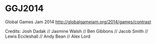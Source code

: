 # GGJ2014
Global Games Jam 2014
http://globalgamejam.org/2014/games/contrast

Credits: 
Josh Dadak //
Jasmine Walsh //
Ben Gibbons //
Jacob Smith //
Lewis Eccleshall //
Andy Bean //
Alex Lord
